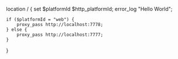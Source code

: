 location / {
    set $platformId $http_platformId;
    error_log "Hello World";

    if ($platformId = "web") {
        proxy_pass http://localhost:7778;
    } else {
        proxy_pass http://localhost:7777;
    }
}
